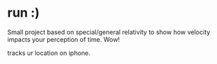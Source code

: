# run :)

Small project based on special/general relativity to show how velocity impacts your perception of time. Wow!

tracks ur location on iphone.
